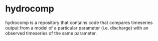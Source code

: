 hydrocomp
=========

hydrocomp is a repository that contains code that compares timeseries output from a model of a particular parameter (i.e. discharge) with an observed timeseries of the same parameter. 
